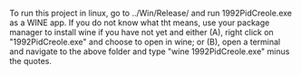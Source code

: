 To run this project in linux, go to ../Win/Release/ and run 1992PidCreole.exe as a WINE app. If you do not know what tht means, use your package manager to install wine if you have not yet and either (A), right click on "1992PidCreole.exe" and choose to open in wine; or (B), open a terminal and navigate to the above folder and type "wine 1992PidCreole.exe" minus the quotes.
